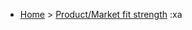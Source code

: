 * [Home](https://oren.github.io) > [Product/Market fit strength](https://oren.github.io/market-fit-strength/)
:xa
